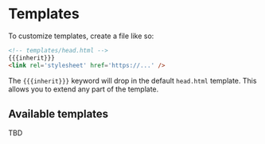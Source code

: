 # Templates

To customize templates, create a file like so:

```html
<!-- templates/head.html -->
{{{inherit}}}
<link rel='stylesheet' href='https://...' />
```

The `{{{inherit}}}` keyword will drop in the default `head.html` template. This allows you to extend any part of the template.

## Available templates

TBD

